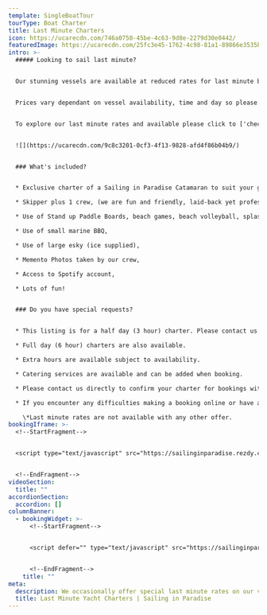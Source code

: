 ```yaml
---
template: SingleBoatTour
tourType: Boat Charter
title: Last Minute Charters
icon: https://ucarecdn.com/746a0750-45be-4c63-9d8e-2279d30e0442/
featuredImage: https://ucarecdn.com/25fc3e45-1762-4c98-81a1-89866e3535b3/
intro: >-
  ##### Looking to sail last minute?


  Our stunning vessels are available at reduced rates for last minute bookings which fit within our existing charter commitments.  You will be sailing on board one of Sailing in Paradise's beautiful sailing catamarans selected by us to suit your group.     Bookings are available for groups of up to 20 guests or up to 30 guests.


  P﻿rices vary dependant on vessel availability, time and day so please so check a few options on the calendar or reach out directly if you require assistance organising a custom charter to suit your requirements.  


  To explore our last minute rates and available please click to ['check availability and book now'.](https://sailinginparadise.rezdy.com/catalog/412461/last-minute-charter-bookings)


  ![](https://ucarecdn.com/9c8c3201-0cf3-4f13-9828-afd4f86b04b9/)


  ### What's included?


  * Exclusive charter of a Sailing in Paradise Catamaran to suit your group size.  

  * Skipper plus 1 crew, (we are fun and friendly, laid-back yet professional) we promise you'll love us,

  * Use of Stand up Paddle Boards, beach games, beach volleyball, splash mat 

  * Use of small marine BBQ,

  * Use of large esky (ice supplied),

  * Memento Photos taken by our crew,

  * Access to Spotify account,

  * Lots of fun!


  ### Do you have special requests?


  * This listing is for a half day (3 hour) charter. Please contact us directly to enquire about an alternative charter time or duration.

  * Full day (6 hour) charters are also available.

  * Extra hours are available subject to availability.

  * Catering services are available and can be added when booking.

  * Please contact us directly to confirm your charter for bookings within the next 7 days.

  * If you encounter any difficulties making a booking online or have any special requests please contact us at info@sailinginparadise.com.au or call 0438 915 222 and we will be happy to help.

    \*Last minute rates are not available with any other offer.
bookingIframe: >-
  <!--StartFragment-->


  <script type="text/javascript" src="https://sailinginparadise.rezdy.com/pluginJs?script=modal"></script> <a id="button-booking" class="button-booking rezdy rezdy-modal" href="https://sailinginparadise.rezdy.com/productsCalendar/412461?iframe=true" style="background: rgb(24, 60, 133); border: 1px solid rgb(24, 60, 133); color: rgb(255, 255, 255); font: bold 14px / 1 &quot;Helvetica Neue&quot;, Helvetica, Arial, sans-serif; padding: 12px 15px; text-align: center; width: 160px; display: block; text-decoration: none; cursor: pointer;">Check Availability and BOOK NOW</a>


  <!--EndFragment-->
videoSection:
  title: ""
accordionSection:
  accordion: []
columnBanner:
  - bookingWidget: >-
      <!--StartFragment-->


      <script defer="" type="text/javascript" src="https://sailinginparadise.rezdy.com/pluginJs"></script> <iframe seamless="" width="100%" height="1000px" frameborder="0" class="rezdy" src="https://sailinginparadise.rezdy.com/catalog/285987/christmas-parties?iframe=true"></iframe>


      <!--EndFragment-->
    title: ""
meta:
  description: We occasionally offer special last minute rates on our vessels
  title: Last Minute Yacht Charters | Sailing in Paradise
---
```


